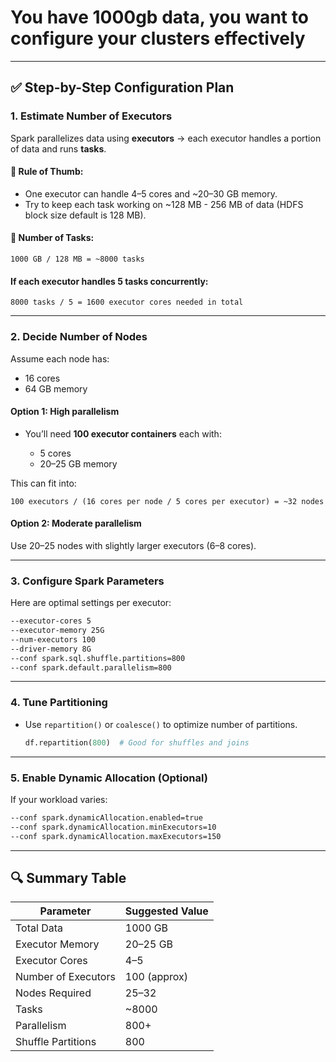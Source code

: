 # You have 1000gb data, you want to configure your clusters effectively 

---

## ✅ Step-by-Step Configuration Plan

### 1. **Estimate Number of Executors**

Spark parallelizes data using **executors** → each executor handles a portion of data and runs **tasks**.

#### 📌 Rule of Thumb:

* One executor can handle 4–5 cores and \~20–30 GB memory.
* Try to keep each task working on \~128 MB - 256 MB of data (HDFS block size default is 128 MB).

#### 🧮 Number of Tasks:

```
1000 GB / 128 MB = ~8000 tasks
```

#### If each executor handles 5 tasks concurrently:

```
8000 tasks / 5 = 1600 executor cores needed in total
```

---

### 2. **Decide Number of Nodes**

Assume each node has:

* 16 cores
* 64 GB memory

#### Option 1: High parallelism

* You’ll need **100 executor containers** each with:

  * 5 cores
  * 20–25 GB memory

This can fit into:

```
100 executors / (16 cores per node / 5 cores per executor) = ~32 nodes
```

#### Option 2: Moderate parallelism

Use 20–25 nodes with slightly larger executors (6–8 cores).

---

### 3. **Configure Spark Parameters**

Here are optimal settings per executor:

```bash
--executor-cores 5
--executor-memory 25G
--num-executors 100
--driver-memory 8G
--conf spark.sql.shuffle.partitions=800
--conf spark.default.parallelism=800
```

---

### 4. **Tune Partitioning**

* Use `repartition()` or `coalesce()` to optimize number of partitions.

  ```python
  df.repartition(800)  # Good for shuffles and joins
  ```

---

### 5. **Enable Dynamic Allocation (Optional)**

If your workload varies:

```bash
--conf spark.dynamicAllocation.enabled=true
--conf spark.dynamicAllocation.minExecutors=10
--conf spark.dynamicAllocation.maxExecutors=150
```

---

## 🔍 Summary Table

| Parameter           | Suggested Value |
| ------------------- | --------------- |
| Total Data          | 1000 GB         |
| Executor Memory     | 20–25 GB        |
| Executor Cores      | 4–5             |
| Number of Executors | 100 (approx)    |
| Nodes Required      | 25–32           |
| Tasks               | \~8000          |
| Parallelism         | 800+            |
| Shuffle Partitions  | 800             |
